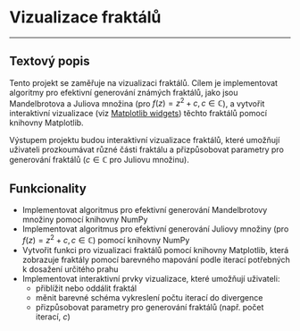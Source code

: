# Vizualizace fraktálů
---

## Textový popis

Tento projekt se zaměřuje na vizualizaci fraktálů. Cílem je
implementovat algoritmy pro efektivní generování známých fraktálů, jako
jsou Mandelbrotova a Juliova množina (pro
$f\left(z\right)=z^{2}+c,c\in\mathbb{C}$), a vytvořit interaktivní
vizualizace (viz [Matplotlib
widgets](https://matplotlib.org/stable/gallery/widgets/index.html))
těchto fraktálů pomocí knihovny Matplotlib.

Výstupem projektu budou interaktivní vizualizace fraktálů, které
umožňují uživateli prozkoumávat různé části fraktálu a přizpůsobovat
parametry pro generování fraktálů ($c\in\mathbb{C}$ pro Juliovu
množinu).

## Funkcionality

-   Implementovat algoritmus pro efektivní generování Mandelbrotovy
    množiny pomocí knihovny NumPy
-   Implementovat algoritmus pro efektivní generování Juliovy množiny
    (pro $f\left(z\right)=z^{2}+c,c\in\mathbb{C}$) pomocí knihovny NumPy
-   Vytvořit funkci pro vizualizaci fraktálů pomocí knihovny Matplotlib,
    která zobrazuje fraktály pomocí barevného mapování podle iterací
    potřebných k dosažení určitého prahu
-   Implementovat interaktivní prvky vizualizace, které umožňují
    uživateli:
    -   přiblížit nebo oddálit fraktál
    -   měnit barevné schéma vykreslení počtu iterací do divergence
    -   přizpůsobovat parametry pro generování fraktálů (např. počet
        iterací, $c$)
